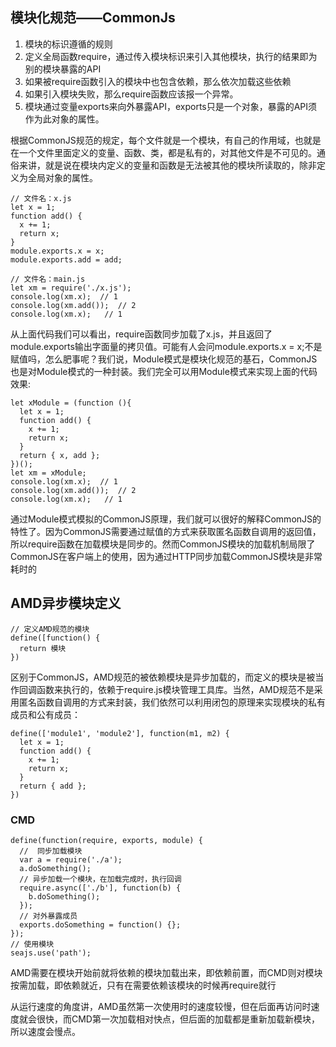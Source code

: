 ## 模块化规范——CommonJs
1. 模块的标识遵循的规则
2. 定义全局函数require，通过传入模块标识来引入其他模块，执行的结果即为别的模块暴露的API
3. 如果被require函数引入的模块中也包含依赖，那么依次加载这些依赖
4. 如果引入模块失败，那么require函数应该报一个异常。
5. 模块通过变量exports来向外暴露API，exports只是一个对象，暴露的API须作为此对象的属性。

根据CommonJS规范的规定，每个文件就是一个模块，有自己的作用域，也就是在一个文件里面定义的变量、函数、类，都是私有的，对其他文件是不可见的。通俗来讲，就是说在模块内定义的变量和函数是无法被其他的模块所读取的，除非定义为全局对象的属性。

```
// 文件名：x.js
let x = 1;
function add() {
  x += 1;
  return x;
}
module.exports.x = x;
module.exports.add = add;
```

```
// 文件名：main.js
let xm = require('./x.js');
console.log(xm.x);  // 1
console.log(xm.add());  // 2
console.log(xm.x);   // 1
```
从上面代码我们可以看出，require函数同步加载了x.js，并且返回了module.exports输出字面量的拷贝值。可能有人会问module.exports.x = x;不是赋值吗，怎么肥事呢？我们说，Module模式是模块化规范的基石，CommonJS也是对Module模式的一种封装。我们完全可以用Module模式来实现上面的代码效果:
```
let xModule = (function (){
  let x = 1;
  function add() {
    x += 1;
    return x;
  }
  return { x, add };
})();
let xm = xModule;
console.log(xm.x);  // 1
console.log(xm.add());  // 2
console.log(xm.x);   // 1
```
通过Module模式模拟的CommonJS原理，我们就可以很好的解释CommonJS的特性了。因为CommonJS需要通过赋值的方式来获取匿名函数自调用的返回值，所以require函数在加载模块是同步的。然而CommonJS模块的加载机制局限了CommonJS在客户端上的使用，因为通过HTTP同步加载CommonJS模块是非常耗时的
## AMD异步模块定义
```
// 定义AMD规范的模块
define([function() {
  return 模块
})
```
区别于CommonJS，AMD规范的被依赖模块是异步加载的，而定义的模块是被当作回调函数来执行的，依赖于require.js模块管理工具库。当然，AMD规范不是采用匿名函数自调用的方式来封装，我们依然可以利用闭包的原理来实现模块的私有成员和公有成员：
```
define(['module1', 'module2'], function(m1, m2) {
  let x = 1;
  function add() {
    x += 1;
    return x;
  }
  return { add };
})
```
### CMD
```
define(function(require, exports, module) {
  //  同步加载模块
  var a = require('./a');
  a.doSomething();
  // 异步加载一个模块，在加载完成时，执行回调
  require.async(['./b'], function(b) {
    b.doSomething();
  });
  // 对外暴露成员
  exports.doSomething = function() {};
});
// 使用模块
seajs.use('path');
```
AMD需要在模块开始前就将依赖的模块加载出来，即依赖前置，而CMD则对模块按需加载，即依赖就近，只有在需要依赖该模块的时候再require就行

从运行速度的角度讲，AMD虽然第一次使用时的速度较慢，但在后面再访问时速度就会很快，而CMD第一次加载相对快点，但后面的加载都是重新加载新模块，所以速度会慢点。